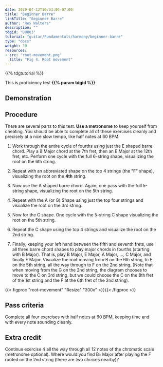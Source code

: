```yaml
---
date: 2020-04-12T16:53:00-07:00
title: "Beginner Barre"
linkTitle: "Beginner Barre"
author: "Rex Walters"
description: ""
tdgid: "D0003"
tutorial: "guitar/Fundamentals/harmony/beginner-barre"
type: "docs"
weight: 30
resources:
- src: "root-movement.png"
  title: "Fig 4. Root movement"
---
```


{{% tdgtutorial %}}

This is proficiency test **{{% param tdgid %}}**

## Demonstration

## Procedure

There are several parts to this test. **Use a metronome** to keep yourself from cheating. You should be able to complete all of these exercises cleanly and precisely at a nice slow tempo, like half notes at 60 BPM.

1. Work through the entire cycle of fourths using just the E shaped barre chord. Play a B Major chord at the 7th fret, then an E Major at the 12th fret, etc. Perform one cycle with the full 6-string shape, visualizing the root on the 6th string.

2. Repeat with an abbreviated shape on the top 4 strings (the "F" shape), visualizing the root on the **4th** string.

3. Now use the A shaped barre chord. Again, one pass with the full 5-string shape, visualizing the root on the 5th string.

4. Repeat with the A (or G) Shape using just the top four strings and visualize the root on the 3rd string.

5. Now for the C shape. One cycle with the 5-string C shape visualizing the root on the 5th string.

6. Repeat the C shape using the top 4 strings and visualize the root on the 2nd string.

7. Finally, keeping your left hand between the fifth and seventh frets, use all three barre chord shapes to play major chords in fourths (starting with B Major). That is, play B Major, E Major, A Major, ..., C Major, and finally F Major. Visualize the root moving from B on the 6th string, to E on the 5th string, all the way through to F on the 2nd string. (Note that when moving from the G on the 2nd string, the diagram chooses to move to the C on 3rd string, but we could choose the C on the 8th fret of the 1st string and the F at the 6th fret of the 2nd string).

{{< figproc "root-movement" "Resize" "300x" >}}{{< /figproc >}}

## Pass criteria

Complete all four exercises with half notes at 60 BPM, keeping time and with every note sounding cleanly.

## Extra credit

Continue exercise 4 all the way through all 12 notes of the chromatic scale (metronome optional). Where would you find B&flat; Major after playing the F rooted on the 2nd string (there are two choices nearby)?
